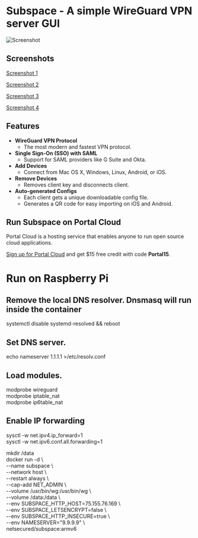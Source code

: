 # Subspace - A simple WireGuard VPN server GUI

![Screenshot](https://raw.githubusercontent.com/subspacecloud/subspace/master/screenshot1.png?cachebust=8923409243)

## Screenshots

[Screenshot 1](https://raw.githubusercontent.com/subspacecloud/subspace/master/screenshot1.png)

[Screenshot 2](https://raw.githubusercontent.com/subspacecloud/subspace/master/screenshot2.png)

[Screenshot 3](https://raw.githubusercontent.com/subspacecloud/subspace/master/screenshot3.png)

[Screenshot 4](https://raw.githubusercontent.com/subspacecloud/subspace/master/screenshot4.png)

## Features

* **WireGuard VPN Protocol**
  * The most modern and fastest VPN protocol.
* **Single Sign-On (SSO) with SAML**
  * Support for SAML providers like G Suite and Okta.
* **Add Devices**
  * Connect from Mac OS X, Windows, Linux, Android, or iOS.
* **Remove Devices**
  * Removes client key and disconnects client.
* **Auto-generated Configs**
  * Each client gets a unique downloadable config file.
  * Generates a QR code for easy importing on iOS and Android.

## Run Subspace on Portal Cloud

Portal Cloud is a hosting service that enables anyone to run open source cloud applications.

[Sign up for Portal Cloud](https://portal.cloud/) and get $15 free credit with code **Portal15**.

# Run on Raspberry Pi   
   
## Remove the local DNS resolver. Dnsmasq will run inside the container   
systemctl disable systemd-resolved && reboot   
   
## Set DNS server.   
echo nameserver 1.1.1.1 >/etc/resolv.conf
   
## Load modules.   
modprobe wireguard   
modprobe iptable_nat   
modprobe ip6table_nat   
   
## Enable IP forwarding   
sysctl -w net.ipv4.ip_forward=1   
sysctl -w net.ipv6.conf.all.forwarding=1   
   
mkdir /data   
docker run -d \   
    --name subspace \   
    --network host \   
    --restart always \   
    --cap-add NET_ADMIN \   
    --volume /usr/bin/wg:/usr/bin/wg \   
    --volume /data:/data \   
    --env SUBSPACE_HTTP_HOST=75.155.76.169 \   
    --env SUBSPACE_LETSENCRYPT=false \   
    --env SUBSPACE_HTTP_INSECURE=true \   
    --env NAMESERVER="9.9.9.9" \   
    netsecured/subspace:armv6   

